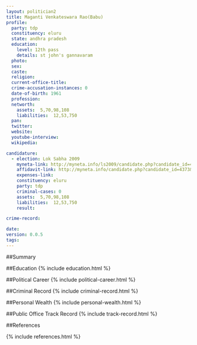 ```yaml
---
layout: politician2
title: Maganti Venkateswara Rao(Babu)
profile: 
  party: tdp
  constituency: eluru
  state: andhra pradesh
  education: 
    level: 12th pass
    details: st john's gannavaram
  photo: 
  sex: 
  caste: 
  religion: 
  current-office-title: 
  crime-accusation-instances: 0
  date-of-birth: 1961
  profession: 
  networth: 
    assets:  5,70,98,108
    liabilities:  12,53,750
  pan: 
  twitter: 
  website: 
  youtube-interview: 
  wikipedia: 

candidature: 
  - election: Lok Sabha 2009
    myneta-link: http://myneta.info/ls2009/candidate.php?candidate_id=4373
    affidavit-link: http://myneta.info/candidate.php?candidate_id=4373&scan=original
    expenses-link: 
    constituency: eluru 
    party: tdp
    criminal-cases: 0
    assets:  5,70,98,108
    liabilities:  12,53,750
    result:  

crime-record: 

date: 
version: 0.0.5
tags: 
---
```

##Summary


##Education
{% include education.html %}


##Political Career
{% include political-career.html %}


##Criminal Record
{% include criminal-record.html %}


##Personal Wealth
{% include personal-wealth.html %}


##Public Office Track Record
{% include track-record.html %}


##References


{% include references.html %}
